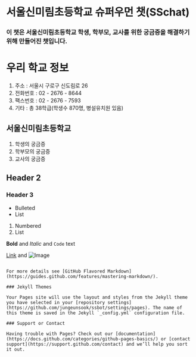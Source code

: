 # 서울신미림초등학교 슈퍼우먼 챗(SSchat)


### 이 챗은 서울신미림초등학교 학생, 학부모, 교사를 위한 궁금증을 해결하기 위해 만들어진 챗입니다.

# 우리 학교 정보

1. 주소 : 서울시 구로구 신도림로 26
2. 전화번호 : 02 - 2676 - 8644
3. 팩스번호 : 02 - 2676 - 7593
4. 기타 : 총 38학급(학생수 870명, 병설유치원 있음)

## 서울신미림초등학교 

1. 학생의 궁금증
2. 학부모의 궁금증
3. 교사의 궁금증

## Header 2
### Header 3

- Bulleted
- List

1. Numbered
2. List

**Bold** and _Italic_ and `Code` text

[Link](url) and ![Image](src)
```

For more details see [GitHub Flavored Markdown](https://guides.github.com/features/mastering-markdown/).

### Jekyll Themes

Your Pages site will use the layout and styles from the Jekyll theme you have selected in your [repository settings](https://github.com/jungeunsook/ssbot/settings/pages). The name of this theme is saved in the Jekyll `_config.yml` configuration file.

### Support or Contact

Having trouble with Pages? Check out our [documentation](https://docs.github.com/categories/github-pages-basics/) or [contact support](https://support.github.com/contact) and we’ll help you sort it out.
